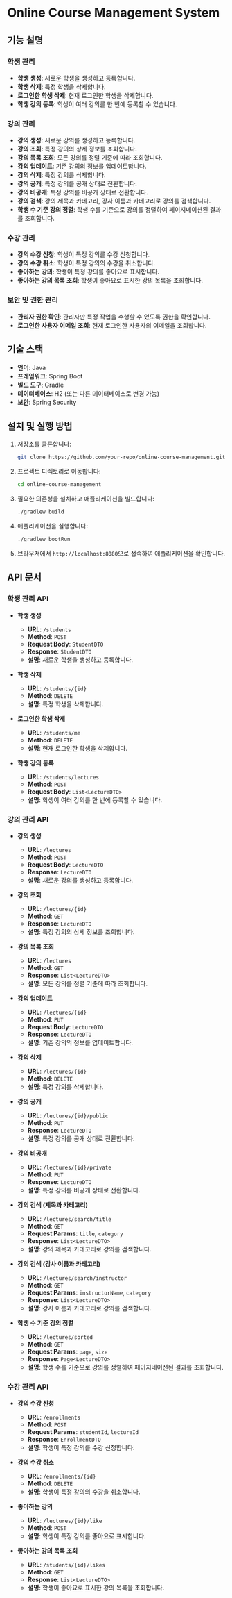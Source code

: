 # Online Course Management System

## 기능 설명

### 학생 관리
- **학생 생성**: 새로운 학생을 생성하고 등록합니다.
- **학생 삭제**: 특정 학생을 삭제합니다.
- **로그인한 학생 삭제**: 현재 로그인한 학생을 삭제합니다.
- **학생 강의 등록**: 학생이 여러 강의를 한 번에 등록할 수 있습니다.

### 강의 관리
- **강의 생성**: 새로운 강의를 생성하고 등록합니다.
- **강의 조회**: 특정 강의의 상세 정보를 조회합니다.
- **강의 목록 조회**: 모든 강의를 정렬 기준에 따라 조회합니다.
- **강의 업데이트**: 기존 강의의 정보를 업데이트합니다.
- **강의 삭제**: 특정 강의를 삭제합니다.
- **강의 공개**: 특정 강의를 공개 상태로 전환합니다.
- **강의 비공개**: 특정 강의를 비공개 상태로 전환합니다.
- **강의 검색**: 강의 제목과 카테고리, 강사 이름과 카테고리로 강의를 검색합니다.
- **학생 수 기준 강의 정렬**: 학생 수를 기준으로 강의를 정렬하여 페이지네이션된 결과를 조회합니다.

### 수강 관리
- **강의 수강 신청**: 학생이 특정 강의를 수강 신청합니다.
- **강의 수강 취소**: 학생이 특정 강의의 수강을 취소합니다.
- **좋아하는 강의**: 학생이 특정 강의를 좋아요로 표시합니다.
- **좋아하는 강의 목록 조회**: 학생이 좋아요로 표시한 강의 목록을 조회합니다.

### 보안 및 권한 관리
- **관리자 권한 확인**: 관리자만 특정 작업을 수행할 수 있도록 권한을 확인합니다.
- **로그인한 사용자 이메일 조회**: 현재 로그인한 사용자의 이메일을 조회합니다.

## 기술 스택
- **언어**: Java
- **프레임워크**: Spring Boot
- **빌드 도구**: Gradle
- **데이터베이스**: H2 (또는 다른 데이터베이스로 변경 가능)
- **보안**: Spring Security

## 설치 및 실행 방법
1. 저장소를 클론합니다:
    ```bash
    git clone https://github.com/your-repo/online-course-management.git
    ```
2. 프로젝트 디렉토리로 이동합니다:
    ```bash
    cd online-course-management
    ```
3. 필요한 의존성을 설치하고 애플리케이션을 빌드합니다:
    ```bash
    ./gradlew build
    ```
4. 애플리케이션을 실행합니다:
    ```bash
    ./gradlew bootRun
    ```
5. 브라우저에서 `http://localhost:8080`으로 접속하여 애플리케이션을 확인합니다.

## API 문서
  
  ### 학생 관리 API
  
  - **학생 생성**
    - **URL**: `/students`
    - **Method**: `POST`
    - **Request Body**: `StudentDTO`
    - **Response**: `StudentDTO`
    - **설명**: 새로운 학생을 생성하고 등록합니다.
  
  - **학생 삭제**
    - **URL**: `/students/{id}`
    - **Method**: `DELETE`
    - **설명**: 특정 학생을 삭제합니다.
  
  - **로그인한 학생 삭제**
    - **URL**: `/students/me`
    - **Method**: `DELETE`
    - **설명**: 현재 로그인한 학생을 삭제합니다.
  
  - **학생 강의 등록**
    - **URL**: `/students/lectures`
    - **Method**: `POST`
    - **Request Body**: `List<LectureDTO>`
    - **설명**: 학생이 여러 강의를 한 번에 등록할 수 있습니다.
  
  ### 강의 관리 API
  
  - **강의 생성**
    - **URL**: `/lectures`
    - **Method**: `POST`
    - **Request Body**: `LectureDTO`
    - **Response**: `LectureDTO`
    - **설명**: 새로운 강의를 생성하고 등록합니다.
  
  - **강의 조회**
    - **URL**: `/lectures/{id}`
    - **Method**: `GET`
    - **Response**: `LectureDTO`
    - **설명**: 특정 강의의 상세 정보를 조회합니다.
  
  - **강의 목록 조회**
    - **URL**: `/lectures`
    - **Method**: `GET`
    - **Response**: `List<LectureDTO>`
    - **설명**: 모든 강의를 정렬 기준에 따라 조회합니다.
  
  - **강의 업데이트**
    - **URL**: `/lectures/{id}`
    - **Method**: `PUT`
    - **Request Body**: `LectureDTO`
    - **Response**: `LectureDTO`
    - **설명**: 기존 강의의 정보를 업데이트합니다.
  
  - **강의 삭제**
    - **URL**: `/lectures/{id}`
    - **Method**: `DELETE`
    - **설명**: 특정 강의를 삭제합니다.
  
  - **강의 공개**
    - **URL**: `/lectures/{id}/public`
    - **Method**: `PUT`
    - **Response**: `LectureDTO`
    - **설명**: 특정 강의를 공개 상태로 전환합니다.
  
  - **강의 비공개**
    - **URL**: `/lectures/{id}/private`
    - **Method**: `PUT`
    - **Response**: `LectureDTO`
    - **설명**: 특정 강의를 비공개 상태로 전환합니다.
  
  - **강의 검색 (제목과 카테고리)**
    - **URL**: `/lectures/search/title`
    - **Method**: `GET`
    - **Request Params**: `title`, `category`
    - **Response**: `List<LectureDTO>`
    - **설명**: 강의 제목과 카테고리로 강의를 검색합니다.
  
  - **강의 검색 (강사 이름과 카테고리)**
    - **URL**: `/lectures/search/instructor`
    - **Method**: `GET`
    - **Request Params**: `instructorName`, `category`
    - **Response**: `List<LectureDTO>`
    - **설명**: 강사 이름과 카테고리로 강의를 검색합니다.
  
  - **학생 수 기준 강의 정렬**
    - **URL**: `/lectures/sorted`
    - **Method**: `GET`
    - **Request Params**: `page`, `size`
    - **Response**: `Page<LectureDTO>`
    - **설명**: 학생 수를 기준으로 강의를 정렬하여 페이지네이션된 결과를 조회합니다.
  
  ### 수강 관리 API
  
  - **강의 수강 신청**
    - **URL**: `/enrollments`
    - **Method**: `POST`
    - **Request Params**: `studentId`, `lectureId`
    - **Response**: `EnrollmentDTO`
    - **설명**: 학생이 특정 강의를 수강 신청합니다.
  
  - **강의 수강 취소**
    - **URL**: `/enrollments/{id}`
    - **Method**: `DELETE`
    - **설명**: 학생이 특정 강의의 수강을 취소합니다.
  
  - **좋아하는 강의**
    - **URL**: `/lectures/{id}/like`
    - **Method**: `POST`
    - **설명**: 학생이 특정 강의를 좋아요로 표시합니다.
  
  - **좋아하는 강의 목록 조회**
    - **URL**: `/students/{id}/likes`
    - **Method**: `GET`
    - **Response**: `List<LectureDTO>`
    - **설명**: 학생이 좋아요로 표시한 강의 목록을 조회합니다.
